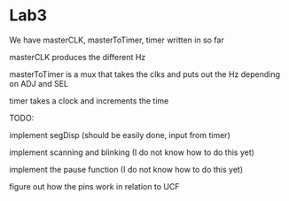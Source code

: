 # Lab3

We have masterCLK, masterToTimer, timer written in so far

masterCLK produces the different Hz

masterToTimer is a mux that takes the clks and puts out the Hz depending on ADJ and SEL

timer takes a clock and increments the time

TODO:

implement segDisp (should be easily done, input from timer)

implement scanning and blinking (I do not know how to do this yet)

implement the pause function (I do not know how to do this yet)

figure out how the pins work in relation to UCF
